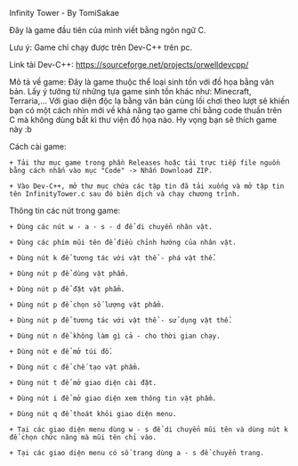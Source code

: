 Infinity Tower - By TomiSakae

Đây là game đầu tiên của mình viết bằng ngôn ngữ C.

Lưu ý: Game chỉ chạy được trên Dev-C++ trên pc.

Link tải Dev-C++: https://sourceforge.net/projects/orwelldevcpp/

Mô tả về game: Đây là game thuộc thể loại sinh tồn với đồ họa bằng văn bản. Lấy ý tưởng từ những tựa game sinh tồn khác như: Minecraft, Terraria,... Với giao diện độc lạ bằng văn bản cùng lối chơi theo lượt sẽ khiến bạn có một cách nhìn mới về khả năng tạo game chỉ bằng code thuần trên C mà không dùng bất kì thư viện đồ họa nào. Hy vọng bạn sẽ thích game này :b

Cách cài game: 

    + Tải thư mục game trong phần Releases hoặc tải trực tiếp file nguồn bằng cách nhấn vào mục "Code" -> Nhấn Download ZIP.

    + Vào Dev-C++, mở thư mục chứa các tập tin đã tải xuống và mở tập tin tên InfinityTower.c sau đó biên dịch và chạy chương trình.

Thông tin các nút trong game:

    + Dùng các nút w - a - s - d để di chuyển nhân vật.

    + Dùng các phím mũi tên để điều chỉnh hướng của nhân vật.

    + Dùng nút k để tương tác với vật thể - phá vật thể.

    + Dùng nút p để dùng vật phẩm.

    + Dùng nút p để đặt vật phẩm.

    + Dùng nút p để chọn số lượng vật phẩm.

    + Dùng nút p để tương tác với vật thể - sử dụng vật thể.

    + Dùng nút n để không làm gì cả - cho thời gian chạy.

    + Dùng nút e để mở túi đồ.

    + Dùng nút c để chế tạo vật phẩm.

    + Dùng nút t để mở giao diện cài đặt.

    + Dùng nút i để mở giao diện xem thông tin vật phẩm.

    + Dùng nút q để thoát khỏi giao diện menu.

    + Tại các giao diện menu dùng w - s để di chuyển mũi tên và dùng nút k để chọn chức năng mà mũi tên chỉ vào.

    + Tại các giao diện menu có số trang dùng a - s để chuyển trang.
